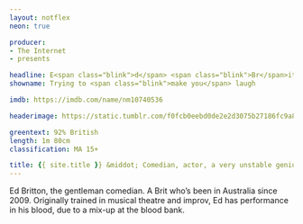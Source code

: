 ```yaml
---
layout: notflex
neon: true

producer:
- The Internet
- presents

headline: E<span class="blink">d</span> <span class="blink">Br</span>it<span class="blink">t</span>on
showname: Trying to <span class="blink">make you</span> laugh

imdb: https://imdb.com/name/nm10740536

headerimage: https://static.tumblr.com/f0fcb0eebd0de2e2d3075b27186fc9a8/azp7omv/NjBptftbm/tumblr_static_tumblr_static_19uw8xhcthq80ssg00osww0ss_focused_v3.jpg

greentext: 92% British
length: 1m 80cm
classification: MA 15+

title: {{ site.title }} &middot; Comedian, actor, a very unstable genius.
---
```


Ed Britton, the gentleman <span itemprop="jobTitle">comedian</span>. A Brit who’s been in Australia since 2009. Originally trained in musical theatre and improv, Ed has performance in his blood, due to a mix-up at the blood bank.
